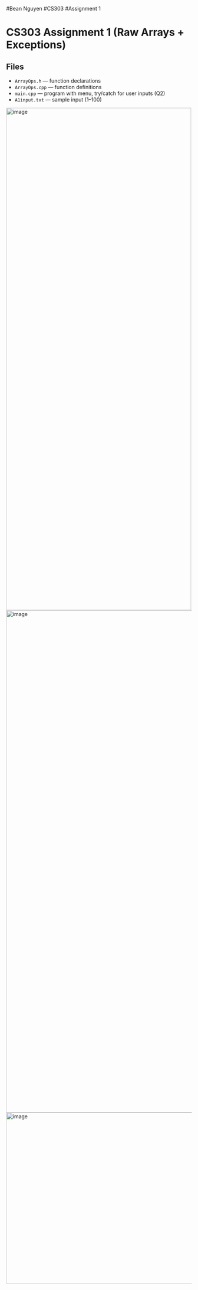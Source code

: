 #Bean Nguyen
#CS303
#Assignment 1

# CS303 Assignment 1 (Raw Arrays + Exceptions)

## Files
- `ArrayOps.h` — function declarations
- `ArrayOps.cpp` — function definitions
- `main.cpp` — program with menu, try/catch for user inputs (Q2)
- `A1input.txt` — sample input (1–100)

<img width="502" height="1362" alt="image" src="https://github.com/user-attachments/assets/9125729e-abfe-4199-99df-7a90db28d8bd" />
<img width="602" height="1362" alt="image" src="https://github.com/user-attachments/assets/e4447e89-77e3-4b46-a703-907e3bd01343" />
<img width="553" height="464" alt="image" src="https://github.com/user-attachments/assets/b81ef336-5890-421e-9795-3a04f379a850" />

